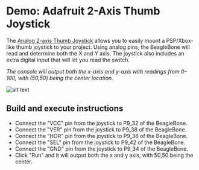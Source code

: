 # Demo: Adafruit 2-Axis Thumb Joystick

The [Analog 2-axis Thumb Joystick](http://www.adafruit.com/products/512) 
allows you to easily mount a PSP/Xbox-like thumb joystick to your project. 
Using analog pins, the BeagleBone will read and determine both the X and Y axis. 
The joystick also includes an extra digital input that will let you read the switch.

*The console will output both the x-axis and y-axis with readings from 0-100, 
with (50,50) being the center location.*

![alt text](joysitck.png "Joystick")

## Build and execute instructions
* Connect the "VCC" pin from the joystick to P9_32 of the BeagleBone.
* Connect the "VER" pin from the joystick to P9_38 of the BeagleBone.
* Connect the "HOR" pin from the joystick to P9_36 of the BeagleBone.
* Connect the "SEL" pin from the joystick to P9_42 of the BeagleBone.
* Connect the "GND" pin from the joystick to P9_34 of the BeagleBone.
* Click "Run" and it will output both the x and y axis, with 50,50 being the center.